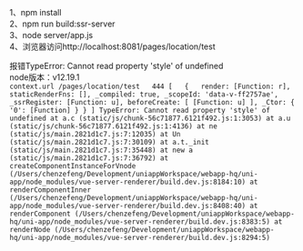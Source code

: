 1、npm install  
2、npm run build:ssr-server  
3、node server/app.js  
4、浏览器访问http://localhost:8081/pages/location/test  

报错TypeError: Cannot read property 'style' of undefined  
node版本：v12.19.1  
`
context.url /pages/location/test  
444 [  
  {  
    render: [Function: r],
    staticRenderFns: [],
    _compiled: true,
    _scopeId: 'data-v-ff2757ae',
    _ssrRegister: [Function: u],
    beforeCreate: [ [Function: u] ],
    _Ctor: { '0': [Function] }
  }
]
TypeError: Cannot read property 'style' of undefined
    at a.c (static/js/chunk-56c71877.6121f492.js:1:3053)
    at a.u (static/js/chunk-56c71877.6121f492.js:1:4136)
    at ne (static/js/main.2821d1c7.js:7:12035)
    at Un (static/js/main.2821d1c7.js:7:30109)
    at a.t._init (static/js/main.2821d1c7.js:7:35448)
    at new a (static/js/main.2821d1c7.js:7:36792)
    at createComponentInstanceForVnode (/Users/chenzefeng/Development/uniappWorkspace/webapp-hq/uni-app/node_modules/vue-server-renderer/build.dev.js:8184:10)
    at renderComponentInner (/Users/chenzefeng/Development/uniappWorkspace/webapp-hq/uni-app/node_modules/vue-server-renderer/build.dev.js:8408:40)
    at renderComponent (/Users/chenzefeng/Development/uniappWorkspace/webapp-hq/uni-app/node_modules/vue-server-renderer/build.dev.js:8383:5)
    at renderNode (/Users/chenzefeng/Development/uniappWorkspace/webapp-hq/uni-app/node_modules/vue-server-renderer/build.dev.js:8294:5)
`
